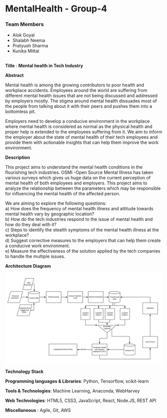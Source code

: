 # MentalHealth - Group-4

### Team Members
* Alok Goyal<br>
* Shalabh Neema<br>
* Pratyush Sharma<br>
* Kunika Mittal<br>
##
   
 **Title** : **Mental health in Tech Industry**<br>
 
**Abstract**

Mental health is among the growing contributors to poor health and workplace accidents. Employees around the world are suffering from different mental health issues that are not being discussed and addressed by employers mostly. The stigma around mental health dissuades most of the people from talking about it with their peers and pushes them into a bottomless pit.
 
Employers need to develop a conducive environment in the workplace where mental health is considered as normal as the physical health and proper help is extended to the employees suffering from it. We aim to inform the employer about the state of mental health of their tech employees and provide them with actionable insights that can help them improve the work environment.


**Description**

This project aims to understand the mental health conditions in the flourishing tech industries. OSMI -Open Source Mental Illness has taken various surveys which gives us huge data on the current perception of mental health of both employees and employers. This project aims to analyze the relationship between the parameters which may be responsible for influencing the mental health of the affected person. 

We are aiming to explore the following questions:<br>
a) How does the frequency of mental health illness and attitude towards mental health vary by geographic location?<br>
b) How do the tech industries respond to the issue of mental health and how do they deal with it?<br>
c) Steps to identify the stealth symptoms of the mental health illness at the workplace?<br>
d) Suggest corrective measures to the employers that can help them create a conducive work environment.<br>
e) Measure the effectiveness of the solution applied by the tech companies to handle the multiple issues.<br>

**Architecture Diagram**

![Architecture Diagram](https://github.com/SJSUFall2019-CMPE272/MentalHealth/blob/master/architecture_diagram.png) 

**Technology Stack**

**Programming languages & Libraries**: Python, Tensorflow, scikit-learn

**Tools & Technologies**: Machine Learning, Anaconda, WebHarvey

**Web Technologies**: HTML5, CSS3, JavaScript, React, Node.JS, REST API

**Miscellaneous** : Agile, Git, AWS